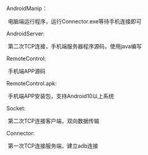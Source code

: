 AndroidManip：

​	电脑端运行程序，运行Connector.exe等待手机连接即可

AndroidServer:

​	第二次TCP连接，手机端服务器程序源码，使用java编写

RemoteControl:

​	手机端APP源码

RemoteControl.apk:

​	手机端APP安装包，支持Android10以上系统

Socket:

​	第二次TCP连接客户端，双向数据传输

Connector:

​	第一次TCP连接服务端，建立adb连接